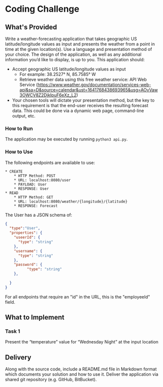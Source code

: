 # Coding Challenge
## What's Provided
Write a weather-forecasting application that takes geographic US latitude/longitude values as input and presents the weather from a point in time at the given location(s). Use a language and presentation method of your choice. The design of the application, as well as any additional information you’d like to display, is up to you. This application should:
* Accept geographic US latitude/longitude values as input
    *  For example: 38.2527° N, 85.7585° W
    * Retrieve weather data using this free weather service: API Web Service (https://www.weather.gov/documentation/services-web-api&sa=D&source=calendar&ust=1641768438693965&usg=AOvVaw3OWCV8Z2DjkIpuF6eXz_L2)
* Your chosen tools will dictate your presentation method, but the key to this requirement is that the end-user receives the resulting forecast data. This could be done via a dynamic web page, command-line output, etc.
### How to Run
The application may be executed by running `python3 api.py`.

### How to Use
The following endpoints are available to use:
```
* CREATE
    * HTTP Method: POST 
    * URL: localhost:8080/user
    * PAYLOAD: User
    * RESPONSE: User
* READ
    * HTTP Method: GET 
    * URL: localhost:8080/weather/{longitude}/{latitude}
    * RESPONSE: Forecast

```
The User has a JSON schema of:
```json
{
  "type":"User",
  "properties": {
    "useerId": {
      "type": "string"
    },
    "username": {
      "type": "string"
    },
    "password": {
          "type": "string"
    },
    
  }
}
```
For all endpoints that require an "id" in the URL, this is the "employeeId" field.

## What to Implement

### Task 1
Present the “temperature” value for “Wednesday Night” at the input location


## Delivery
Along with the source code, include a README.md file in Markdown format which documents your solution and how to use it. Deliver the application via shared git repository (e.g. GitHub, BitBucket).
